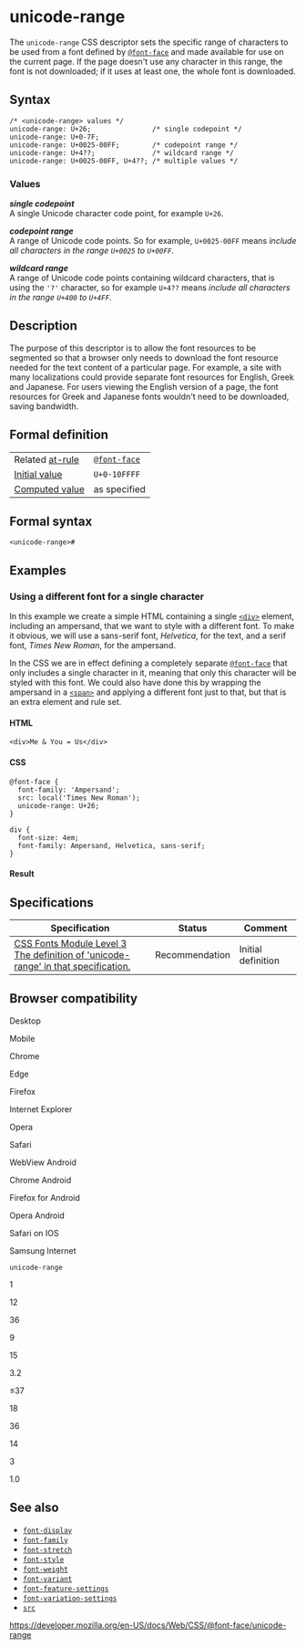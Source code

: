 # unicode-range

The `unicode-range` CSS descriptor sets the specific range of characters to be used from a font defined by [`@font-face`](../@font-face) and made available for use on the current page. If the page doesn't use any character in this range, the font is not downloaded; if it uses at least one, the whole font is downloaded.

## Syntax

    /* <unicode-range> values */
    unicode-range: U+26;               /* single codepoint */
    unicode-range: U+0-7F;
    unicode-range: U+0025-00FF;        /* codepoint range */
    unicode-range: U+4??;              /* wildcard range */
    unicode-range: U+0025-00FF, U+4??; /* multiple values */

### Values

**_single codepoint_**  
A single Unicode character code point, for example `U+26`.

**_codepoint range_**  
A range of Unicode code points. So for example, `U+0025-00FF` means _include all characters in the range `U+0025` to `U+00FF`_.

**_wildcard range_**  
A range of Unicode code points containing wildcard characters, that is using the `'?'` character, so for example `U+4??` means _include all characters in the range `U+400` to `U+4FF`_.

## Description

The purpose of this descriptor is to allow the font resources to be segmented so that a browser only needs to download the font resource needed for the text content of a particular page. For example, a site with many localizations could provide separate font resources for English, Greek and Japanese. For users viewing the English version of a page, the font resources for Greek and Japanese fonts wouldn't need to be downloaded, saving bandwidth.

## Formal definition

<table><tbody><tr class="odd"><td>Related <a href="../at-rule">at-rule</a></td><td><a href="../@font-face"><code>@font-face</code></a></td></tr><tr class="even"><td><a href="../initial_value">Initial value</a></td><td><code>U+0-10FFFF</code></td></tr><tr class="odd"><td><a href="../computed_value">Computed value</a></td><td>as specified</td></tr></tbody></table>

## Formal syntax

    <unicode-range>#

## Examples

### Using a different font for a single character

In this example we create a simple HTML containing a single [`<div>`](https://developer.mozilla.org/en-US/docs/Web/HTML/Element/div) element, including an ampersand, that we want to style with a different font. To make it obvious, we will use a sans-serif font, _Helvetica_, for the text, and a serif font, _Times New Roman_, for the ampersand.

In the CSS we are in effect defining a completely separate [`@font-face`](../@font-face) that only includes a single character in it, meaning that only this character will be styled with this font. We could also have done this by wrapping the ampersand in a [`<span>`](https://developer.mozilla.org/en-US/docs/Web/HTML/Element/span) and applying a different font just to that, but that is an extra element and rule set.

#### HTML

    <div>Me & You = Us</div>

#### CSS

    @font-face {
      font-family: 'Ampersand';
      src: local('Times New Roman');
      unicode-range: U+26;
    }

    div {
      font-size: 4em;
      font-family: Ampersand, Helvetica, sans-serif;
    }

#### Result

## Specifications

<table><thead><tr class="header"><th>Specification</th><th>Status</th><th>Comment</th></tr></thead><tbody><tr class="odd"><td><a href="https://drafts.csswg.org/css-fonts-3/#unicode-range-desc">CSS Fonts Module Level 3<br />
<span class="small">The definition of 'unicode-range' in that specification.</span></a></td><td><span class="spec-rec">Recommendation</span></td><td>Initial definition</td></tr></tbody></table>

## Browser compatibility

Desktop

Mobile

Chrome

Edge

Firefox

Internet Explorer

Opera

Safari

WebView Android

Chrome Android

Firefox for Android

Opera Android

Safari on IOS

Samsung Internet

`unicode-range`

1

12

36

9

15

3.2

≤37

18

36

14

3

1.0

## See also

- [`font-display`](font-display)
- [`font-family`](font-family)
- [`font-stretch`](font-stretch)
- [`font-style`](font-style)
- [`font-weight`](font-weight)
- [`font-variant`](font-variant)
- [`font-feature-settings`](../font-feature-settings)
- [`font-variation-settings`](font-variation-settings)
- [`src`](src)

<a href="https://developer.mozilla.org/en-US/docs/Web/CSS/@font-face/unicode-range" class="_attribution-link">https://developer.mozilla.org/en-US/docs/Web/CSS/@font-face/unicode-range</a>
